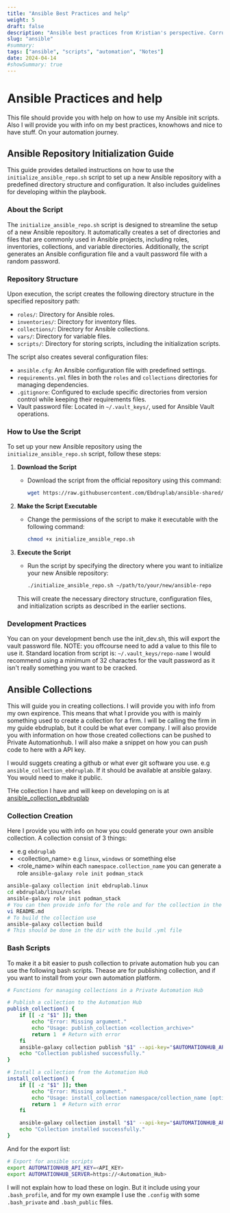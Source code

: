 ```yaml
---
title: "Ansible Best Practices and help"
weight: 5
draft: false
description: "Ansible best practices from Kristian's perspective. Corrulated from information gathered from a lot of different projects"
slug: "ansible"
#summary:
tags: ["ansible", "scripts", "automation", "Notes"]
date: 2024-04-14
#showSummary: true
---
```

# Ansible Practices and help
This file should provide you with help on how to use my Ansible init scripts. Also I will provide you with info on my best practices, knowhows and nice to have stuff. On your automation journey.

## Ansible Repository Initialization Guide

This guide provides detailed instructions on how to use the `initialize_ansible_repo.sh` script to set up a new Ansible repository with a predefined directory structure and configuration. It also includes guidelines for developing within the playbook.

### About the Script

The `initialize_ansible_repo.sh` script is designed to streamline the setup of a new Ansible repository. It automatically creates a set of directories and files that are commonly used in Ansible projects, including roles, inventories, collections, and variable directories. Additionally, the script generates an Ansible configuration file and a vault password file with a random password.

### Repository Structure

Upon execution, the script creates the following directory structure in the specified repository path:

- `roles/`: Directory for Ansible roles.
- `inventories/`: Directory for inventory files.
- `collections/`: Directory for Ansible collections.
- `vars/`: Directory for variable files.
- `scripts/`: Directory for storing scripts, including the initialization scripts.

The script also creates several configuration files:

- `ansible.cfg`: An Ansible configuration file with predefined settings.
- `requirements.yml` files in both the `roles` and `collections` directories for managing dependencies.
- `.gitignore`: Configured to exclude specific directories from version control while keeping their requirements files.
- Vault password file: Located in `~/.vault_keys/`, used for Ansible Vault operations.

### How to Use the Script

To set up your new Ansible repository using the `initialize_ansible_repo.sh` script, follow these steps:

1. **Download the Script**
   - Download the script from the official repository using this command:
   
     ```bash
     wget https://raw.githubusercontent.com/Ebdruplab/ansible-shared/main/scripts/initialize_ansible_repo.sh
     ```

2. **Make the Script Executable**
   - Change the permissions of the script to make it executable with the following command:
   
     ```bash
     chmod +x initialize_ansible_repo.sh
     ```

3. **Execute the Script**
   - Run the script by specifying the directory where you want to initialize your new Ansible repository:
   
     ```bash
     ./initialize_ansible_repo.sh ~/path/to/your/new/ansible-repo
     ```
   
   This will create the necessary directory structure, configuration files, and initialization scripts as described in the earlier sections.

### Development Practices

You can on your development bench use the init_dev.sh, this will export the vault password file. NOTE: you offcourse need to add a value to this file to use it.
Standard location from script is: `~/.vault_keys/repo-name`
I would recommend using a minimum of 32 charactes for the vault password as it isn't really something you want to be cracked.

## Ansible Collections

This will guide you in creating collections. I will provide you with info from my own expirence. This means that what I provide you with is mainly something used to create a collection for a firm. I will be calling the firm in my guide ebdruplab, but it could be what ever company.
I will also provide you with information on how those created collections can be pushed to Private Automationhub. I will also make a snippet on how you can push code to here with a API key.

I would suggets creating a github or what ever git software you use. e.g `ansible_collection_ebdruplab`. If it should be available at ansible galaxy. You would need to make it public.

THe collection I have and will keep on developing on is at [ansible_collection_ebdruplab](https://github.com/Ebdruplab/ansible_collection_ebdruplablab)

### Collection Creation

Here I provide you with info on how you could generate your own ansible collection. A collection consist of 3 things:

- <namespace> e.g `ebdruplab`
- <collection_name> e.g `linux`, `windows` or something else
- <role_name> wihin each `namespace.collection_name` you can generate a role `ansible-galaxy role init podman_stack`

```bash
ansible-galaxy collection init ebdruplab.linux
cd ebdruplab/linux/roles
ansible-galaxy role init podman_stack
# You can then provide info for the role and for the collection in the diffrent readme files.
vi README.md
# To build the collection use
ansible-galaxy collection build
# This should be done in the dir with the build .yml file
```

### Bash Scripts
To make it a bit easier to push collection to private automation hub you can use the following bash scripts.
Thease are for publishing collection, and if you want to install from your own automation platform.

```bash
# Functions for managing collections in a Private Automation Hub

# Publish a collection to the Automation Hub
publish_collection() {
    if [[ -z "$1" ]]; then
        echo "Error: Missing argument."
        echo "Usage: publish_collection <collection_archive>"
        return 1  # Return with error
    fi
    ansible-galaxy collection publish "$1" --api-key="$AUTOMATIONHUB_API_KEY" -s "$AUTOMATIONHUB_SERVER"
    echo "Collection published successfully."
}

# Install a collection from the Automation Hub
install_collection() {
    if [[ -z "$1" ]]; then
        echo "Error: Missing argument."
        echo "Usage: install_collection namespace/collection_name [options]"
        return 1  # Return with error
    fi

    ansible-galaxy collection install "$1" --api-key="$AUTOMATIONHUB_API_KEY" -s "$AUTOMATIONHUB_SERVER"
    echo "Collection installed successfully."
}
```

And for the export list:

```bash
# Export for ansible scripts
export AUTOMATIONHUB_API_KEY=<API_KEY>
export AUTOMATIONHUB_SERVER=https://<Automation_Hub>
```

I will not explain how to load these on login. But it include using your `.bash_profile`, and for my own example I use the `.config` with some `.bash_private` and `.bash_public` files.
